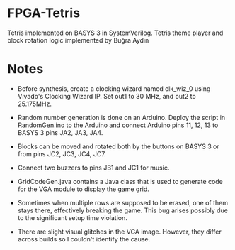 # FPGA-Tetris
Tetris implemented on BASYS 3 in SystemVerilog.
Tetris theme player and block rotation logic implemented by Buğra Aydın

# Notes

* Before synthesis, create a clocking wizard named clk_wiz_0 using Vivado's Clocking Wizard IP.
Set out1 to 30 MHz, and out2 to 25.175MHz.

* Random number generation is done on an Arduino. Deploy the script in RandomGen.ino to the Arduino and connect Arduino 
pins 11, 12, 13 to BASYS 3 pins  JA2, JA3, JA4.

* Blocks can be moved and rotated both by the buttons on BASYS 3 or from pins JC2, JC3, JC4, JC7.

* Connect two buzzers to pins JB1 and JC1 for music.

* GridCodeGen.java contains a Java class that is used to generate code for the VGA module to display the game grid.

* Sometimes when multiple rows are supposed to be erased, one of them stays there, effectively breaking the game. This
bug arises possibly due to the significant setup time violation.

* There are slight visual glitches in the VGA image. However, they differ across builds so I couldn't identify the cause.

